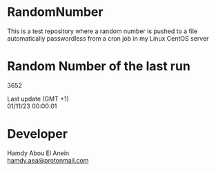# RandomNumber    
This is a test repository where a random number is pushed to a file automatically passwordless from a cron job in my Linux CentOS server    
# Random Number of the last run   
3652
      
Last update (GMT +1)    
01/11/23 00:00:01
# Developer    
Hamdy Abou El Anein   
hamdy.aea@protonmail.com

